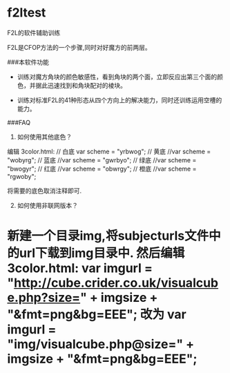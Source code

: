 f2ltest
=======

F2L的软件辅助训练


F2L是CFOP方法的一个步骤,同时对好魔方的前两层。

###本软件功能

- 训练对魔方角块的颜色敏感性，看到角块的两个面，立即反应出第三个面的颜色，并据此迅速找到和角块配对的棱块。

- 训练对标准F2L的41种形态从四个方向上的解决能力，同时还训练运用空槽的能力。

###FAQ

1. 如何使用其他底色？

编辑 3color.html:
	// 白底
	var scheme = "yrbwog";
	// 黄底
	//var scheme = "wobyrg";
	// 蓝底
	//var scheme = "gwrbyo";
	// 绿底
	//var scheme = "bwogyr";
	// 红底
	//var scheme = "obwrgy";
	// 橙底
	//var scheme = "rgwoby";

将需要的底色取消注释即可.

2. 如何使用非联网版本？

新建一个目录img,将subjecturls文件中的url下载到img目录中.
然后编辑 3color.html:
	var imgurl = "http://cube.crider.co.uk/visualcube.php?size=" + imgsize + "&fmt=png&bg=EEE";
改为
	var imgurl = "img/visualcube.php@size=" + imgsize + "&fmt=png&bg=EEE";
=======
